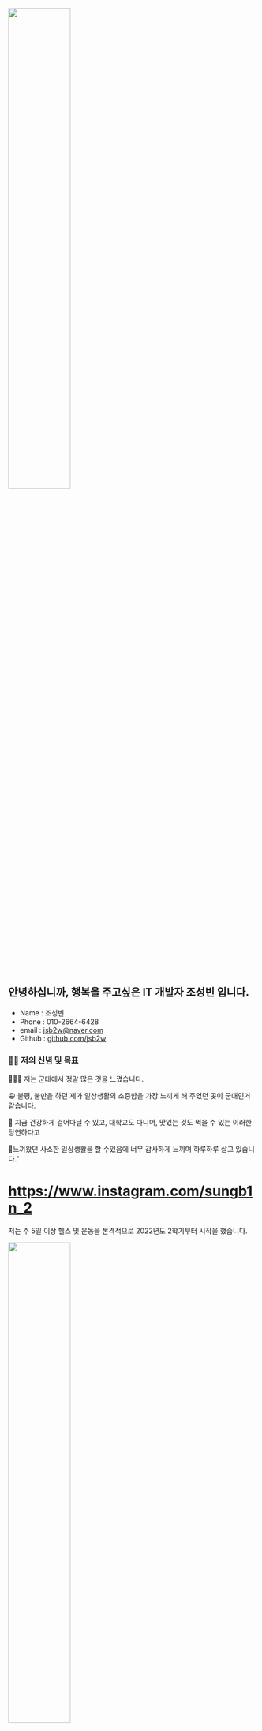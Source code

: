 
<img src = "https://postfiles.pstatic.net/MjAyMjEwMjhfMjQ1/MDAxNjY2ODgyOTYyOTE3.Y__g2KL9EO59aAlWSwaojtRKKwWxU2HvClRuqd-Dhqwg.ui4pwprJryOrWUHgm4YCn20APcR6Ut65Jk34n-JkYrMg.JPEG.jsb2w/309935533_826568858519598_4099198034927708443_n.jpg?type=w580" width="50%"/>

## 안녕하십니까, 행복을 주고싶은 IT 개발자 조성빈 입니다.

- Name : 조성빈
- Phone : 010-2664-6428
- email : jsb2w@naver.com
- Github : [github.com/jsb2w](https://github.com/jsb2w)

### 🙆‍♂️ 저의 신념 및 목표 
💂🏾‍♂️ 저는 군대에서 정말 많은 것을 느꼈습니다. 

😀 불평, 불만을 하던 제가 일상생활의 소중함을 가장 느끼게 해 주었던 곳이 군대인거 같습니다. 

💪 지금 건강하게 걸어다닐 수 있고, 대학교도 다니며, 맛있는 것도 먹을 수 있는 이러한 당연하다고 

🧡느껴왔던 사소한 일상생활을 할 수있음에 너무 감사하게 느끼며 하루하루 살고 있습니다."


# **https://www.instagram.com/sungb1n_2**

저는 주 5일 이상 헬스 및 운동을 본격적으로 2022년도 2학기부터 시작을 했습니다.

<img src = "https://postfiles.pstatic.net/MjAyMjEwMjhfMjEy/MDAxNjY2ODgzMzgzMDQ5.ordyBSMrv4tVKwUKoCT8MSIinsLtS-mamSQk4HCzXTEg.vNAHNy-jLsXpPliZL1LpBW9qZ6lfpRayGV5jjx4e-wQg.PNG.jsb2w/%EC%9A%B4%EB%8F%99.png?type=w580" width="50%"/>

운동을 하고 나서부터, 저에게 많은 변화들이 생기기 시작했습니다. <br>
전에는 많이 마른몸이 컴플렉스 였던 저에게, 운동을 시작하고 나서 마음과 몸도 편안해 지는 거 같습니다.

#  Army

양주 5기갑여단 수색중대  <br>
2019.01.21 ~ 2020.08.27  <br>
병장으로 만기전역 하였습니다.<br>
<img src = "https://postfiles.pstatic.net/MjAyMjEwMjhfMTgw/MDAxNjY2ODgzMjEyNTgw.huoXCmxGvcJIUPkrXJWVAtrwbjKLBsdYwNgvWKOyJS8g.N0sMsveEiSqI3NJoDiSQ3f7SyGwUOelJpVRMZ0hRW0wg.PNG.jsb2w/%EA%B5%B0%EB%8C%80.png?type=w580" width="50%"/>
## 저는 군대에 있을 때 제 자신의 터닝 포인트가 이때 였다고 생각이 듭니다.
위에서 말씀 드렸던 저의 신념이 이때 생기게 되었던 거 같습니다. <br>
## 🧡 "당연하다고 느껴왔던 사소한 일상생활을 할 수있음에 너무 감사하게 느끼며 하루하루 살고 있습니다." 


##  🏫 학교 커리큘럼

|    Year     | 완료 | 커리큘럼 내용 |
| ----------- | ---- | ----------- |
| 1학년 1학기 |  ☑️ | 컴퓨팅사고와 문제해결, 기초프로그래밍, Modern IT, 융합SW개론, 오디세이세미나 |
| 1학년 2학기 |  ☑️ | 자바프로그래밍, 선형대수, 대학영어3 |
| 2학년 1학기 |  ☑️ | 이산구조론, 논리설계및실험, C프로그래밍, 소프트웨어개론, 신호및시스템, 데이터사이언스기초 |
| 2학년 2학기 |  ☑️ | 컴퓨터구조, 자료구조, 데이터베이스기초, 오픈소스SW의이해 |
| 3학년 1학기 |       | 알고리즘, 빅데이터개론, VR/AR/게임제작기초, 오픈소스SW개발도구활용 |
| 3학년 2학기 |  |게임프로그래밍, 가상현실기초및실습, 시스템보안, 모바일프로그래밍  |
| 4학년 1힉기 |  |소프트웨어캡스톤디자인, 증강현실기초및실습, 머신러닝, 네트워크보안   |
| 4학년 2학기 |  |소프트웨어캡스톤디자인|

제가 지금까지 수강 및, 수강을 하려고 계획중인 커리큘럼 입니다.

 [![minseon yu's GitHub stats](https://github-readme-stats.vercel.app/api?username=jsb2w)](https://github.com/jsb2w/github-readme-stats)
# 지금은 많은 stats, git 프로필이 부족하지만 이번기회에 

열심히 git프로필을 만들어 나가는 것이 목표 입니다.
- 개발자로서 git은 필수이며, 이번 수업을 통하여 git을 접하여 많은것을 배울 수 있다는 점이 장점인거 같습니다.
   

